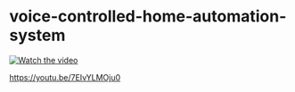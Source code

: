 # voice-controlled-home-automation-system
[![Watch the video](https://img.youtube.com/vi/7EIvYLMOju0/0.jpg)](https://youtu.be/7EIvYLMOju0)

https://youtu.be/7EIvYLMOju0
